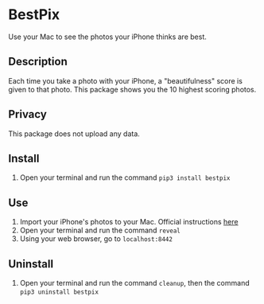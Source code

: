 # BestPix

Use your Mac to see the photos your iPhone thinks are best.

## Description 

Each time you take a photo with your iPhone, a "beautifulness" score is given to that photo. This package shows you the 10 highest scoring photos.

## Privacy

This package does not upload any data. 


## Install 
1. Open your terminal and run the command `pip3 install bestpix`

## Use
1. Import your iPhone's photos to your Mac. Official instructions [here](https://support.apple.com/en-us/HT201302#importmac)
2. Open your terminal and run the command `reveal`
3. Using your web browser, go to `localhost:8442`

## Uninstall 
1. Open your terminal and run the command `cleanup`, then the command `pip3 uninstall bestpix`